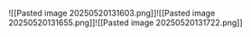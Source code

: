![[Pasted image 20250520131603.png]]![[Pasted image 20250520131655.png]]![[Pasted image 20250520131722.png]]
